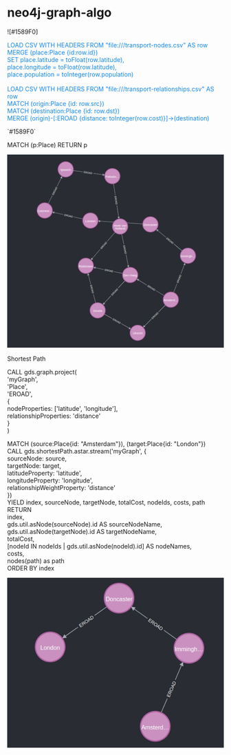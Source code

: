 # neo4j-graph-algo
![#1589F0] 
<p align="left" style="color: #1589F0">
LOAD CSV WITH HEADERS FROM "file:///transport-nodes.csv" AS row<br>
MERGE (place:Place {id:row.id})<br>
SET place.latitude = toFloat(row.latitude),<br>
place.longitude = toFloat(row.latitude),<br>
place.population = toInteger(row.population)<br>
<br>
LOAD CSV WITH HEADERS FROM "file:///transport-relationships.csv" AS row<br>
MATCH (origin:Place {id: row.src})<br>
MATCH (destination:Place {id: row.dst})<br>
MERGE (origin)-[:EROAD {distance: toInteger(row.cost)}]->(destination)<br>
</p>
`#1589F0`
<p>MATCH (p:Place) RETURN p<br></p>
<p align="left">
<img src="/img/g1.jpg"  title="full city graph.">
</p>
<p align="left">Shortest Path</p>
<p align="left">
CALL gds.graph.project(<br>
    'myGraph',<br>
    'Place',<br>
    'EROAD',<br>
    {<br>
        nodeProperties: ['latitude', 'longitude'],<br>
        relationshipProperties: 'distance'<br>
    }<br>
)<br>
</p>
<p align="left">
MATCH (source:Place{id: "Amsterdam"}), (target:Place{id: "London"})<br>
CALL gds.shortestPath.astar.stream('myGraph', {<br>
    sourceNode: source,<br>
    targetNode: target,<br>
    latitudeProperty: 'latitude',<br>
    longitudeProperty: 'longitude',<br>
    relationshipWeightProperty: 'distance'<br>
})<br>
YIELD index, sourceNode, targetNode, totalCost, nodeIds, costs, path<br>
RETURN<br>
    index,<br>
    gds.util.asNode(sourceNode).id AS sourceNodeName,<br>
    gds.util.asNode(targetNode).id AS targetNodeName,<br>
    totalCost,<br>
    [nodeId IN nodeIds | gds.util.asNode(nodeId).id] AS nodeNames,<br>
    costs,<br>
    nodes(path) as path<br>
ORDER BY index<br>
<p>
<p align="left">
<img src="/img/g2.jpg"  title="shortest path road graph.">
</p>
